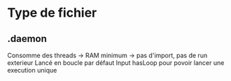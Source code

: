 # Type de fichier

## .daemon

Consomme des threads -> RAM minimum -> pas d'import, pas de run exterieur
Lancé en boucle par défaut
Input hasLoop pour povoir lancer une execution unique

